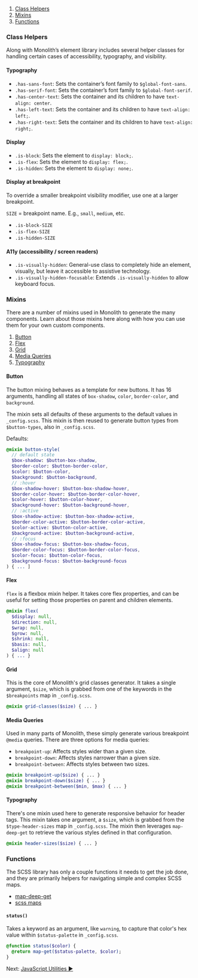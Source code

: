 1.  [Class Helpers](#class-helpers)
2.  [Mixins](#mixins)
3.  [Functions](#functions)

### Class Helpers

Along with Monolith’s element library includes several helper classes for handling certain cases of accessibility, typography, and visibility.

#### Typography

* `.has-sans-font`: Sets the container’s font family to `$global-font-sans`.
* `.has-serif-font`: Sets the container’s font family to `$global-font-serif`.
* `.has-center-text`: Sets the container and its children to have `text-align: center`.
* `.has-left-text`: Sets the container and its children to have `text-align: left;`.
* `.has-right-text`: Sets the container and its children to have `text-align: right;`.

#### Display

* `.is-block`: Sets the element to `display: block;`.
* `.is-flex`: Sets the element to `display: flex;`.
* `.is-hidden`: Sets the element to `display: none;`.

#### Display at breakpoint

To override a smaller breakpoint visibility modifier, use one at a larger breakpoint.

`SIZE` = breakpoint name. E.g., `small`, `medium`, etc.

* `.is-block-SIZE`
* `.is-flex-SIZE`
* `.is-hidden-SIZE`

#### A11y (accessibility / screen readers)

* `.is-visually-hidden`: General-use class to completely hide an element, visually, but leave it accessible to assistive technology.
* `.is-visually-hidden-focusable`: Extends `.is-visually-hidden` to allow keyboard focus.

### Mixins

There are a number of mixins used in Monolith to generate the many components. Learn about those mixins here along with how you can use them for your own custom components.

1.  [Button](#button)
2.  [Flex](#flex)
3.  [Grid](#grid)
4.  [Media Queries](#media-queries)
5.  [Typography](#typography)

#### Button

The button mixing behaves as a template for new buttons. It has 16 arguments, handling all states of `box-shadow`, `color`, `border-color`, and `background`.

The mixin sets all defaults of these arguments to the default values in `_config.scss`. This mixin is then reused to generate button types from `$button-types`, also in `_config.scss`.

Defaults:

```sass
@mixin button-style(
  // default state
  $box-shadow: $button-box-shadow,
  $border-color: $button-border-color,
  $color: $button-color,
  $background: $button-background,
  // :hover
  $box-shadow-hover: $button-box-shadow-hover,
  $border-color-hover: $button-border-color-hover,
  $color-hover: $button-color-hover,
  $background-hover: $button-background-hover,
  // :active
  $box-shadow-active: $button-box-shadow-active,
  $border-color-active: $button-border-color-active,
  $color-active: $button-color-active,
  $background-active: $button-background-active,
  // :focus
  $box-shadow-focus: $button-box-shadow-focus,
  $border-color-focus: $button-border-color-focus,
  $color-focus: $button-color-focus,
  $background-focus: $button-background-focus
) { ... ]
```

#### Flex

`flex` is a flexbox mixin helper. It takes core flex properties, and can be useful for setting those properties on parent and children elements.

```sass
@mixin flex(
  $display: null,
  $direction: null,
  $wrap: null,
  $grow: null,
  $shrink: null,
  $basis: null,
  $align: null
) { ... }
```

#### Grid

This is the core of Monolith's grid classes generator. It takes a single argument, `$size`, which is grabbed from one of the keywords in the `$breakpoints` map in `_config.scss`.

```sass
@mixin grid-classes($size) { ... }
```

#### Media Queries

Used in many parts of Monolith, these simply generate various breakpoint `@media` queries. There are three options for media queries:

* `breakpoint-up`: Affects styles wider than a given size.
* `breakpoint-down`: Affects styles narrower than a given size.
* `breakpoint-between`: Affects styles between two sizes.

```sass
@mixin breakpoint-up($size) { ... }
@mixin breakpoint-down($size) { ... }
@mixin breakpoint-between($min, $max) { ... }
```

#### Typography

There's one mixin used here to generate responsive behavior for header tags. This mixin takes one argument, a `$size`, which is grabbed from the `$type-header-sizes` map in `_config.scss`. The mixin then leverages `map-deep-get` to retrieve the various styles defined in that configuration.

```sass
@mixin header-sizes($size) { ... }
```

### Functions

The SCSS library has only a couple functions it needs to get the job done, and they are primarily helpers for navigating simple and complex SCSS maps.

* [map-deep-get](https://css-tricks.com/snippets/sass/deep-getset-maps/)
* [scss maps](https://www.sitepoint.com/using-sass-maps/)

#### `status()`

Takes a keyword as an argument, like `warning`, to capture that color's hex value within `$status-palette` in `_config.scss`.

```sass
@function status($color) {
  @return map-get($status-palette, $color);
}
```

Next: [JavaScript Utilities ►](javascript-utilities)
